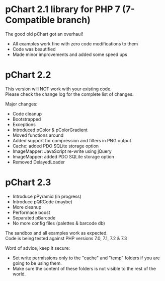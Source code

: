 pChart 2.1 library for PHP 7 (7-Compatible branch)
===================

The good old pChart got an overhaul!

 - All examples work fine with zero code modifications to them
 - Code was beautified
 - Made minor improvements and added some speed ups
 

pChart 2.2
===================
This version will NOT work with your existing code.<br />
Please check the change log for the complete list of changes.<br />

Major changes:
 - Code cleanup
 - Bootstrapped
 - Exceptions
 - Introduced pColor & pColorGradient
 - Moved functions around
 - Added support for compression and filters in PNG output
 - Cache: added PDO SQLite storage option
 - ImageMapper: JavaScript re-write using jQuery
 - ImageMapper: added PDO SQLite storage option
 - Removed DelayedLoader

 
 pChart 2.3
===================
 - Introduce pPyramid (in progress)
 - Introduce pQRCode (maybe)
 - More cleanup
 - Performace boost
 - Separated pBarcode
 - No more config files (palettes & barcode db)
 
 
 The sandbox and all examples work as expected.<br />
 Code is being tested against PHP versions 7.0, 7.1, 7.2 & 7.3
 
 Word of advice, keep it secure:
 - Set write permissions only to the "cache" and "temp" folders if you are going to be using them.
 - Make sure the content of these folders is not visible to the rest of the world.
